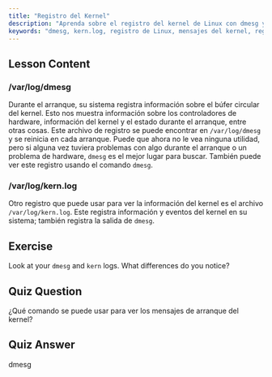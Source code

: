 ```yaml
---
title: "Registro del Kernel"
description: "Aprenda sobre el registro del kernel de Linux con dmesg y kern.log. Comprenda los mensajes de arranque y los problemas de hardware. Explore los registros del kernel para obtener información del sistema."
keywords: "dmesg, kern.log, registro de Linux, mensajes del kernel, registro de arranque, tutorial de Linux, guía para principiantes"
---
```


## Lesson Content

### /var/log/dmesg

Durante el arranque, su sistema registra información sobre el búfer circular del kernel. Esto nos muestra información sobre los controladores de hardware, información del kernel y el estado durante el arranque, entre otras cosas. Este archivo de registro se puede encontrar en `/var/log/dmesg` y se reinicia en cada arranque. Puede que ahora no le vea ninguna utilidad, pero si alguna vez tuviera problemas con algo durante el arranque o un problema de hardware, `dmesg` es el mejor lugar para buscar. También puede ver este registro usando el comando `dmesg`.

### /var/log/kern.log

Otro registro que puede usar para ver la información del kernel es el archivo `/var/log/kern.log`. Este registra información y eventos del kernel en su sistema; también registra la salida de `dmesg`.

## Exercise

Look at your `dmesg` and `kern` logs. What differences do you notice?

## Quiz Question

¿Qué comando se puede usar para ver los mensajes de arranque del kernel?

## Quiz Answer

dmesg
